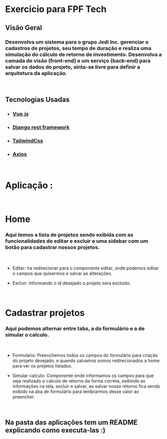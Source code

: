 # Exercicio para FPF Tech

## Visão Geral
### Desenvolva um sistema para o grupo Jedi Inc. gerenciar o cadastros de projetos, seu tempo de duração e realiza uma simulação do cálculo de retorno de investimento. Desenvolva a camada de visão (front-end) e um serviço (back-end) para salvar os dados do projeto, sinta-se livre para definir a arquitetura da aplicação.

<br>

## Tecnologias Usadas
- ### [Vue.js](https://vuejs.org/)
- ### [Django rest framework](https://www.djangoproject.com/)
- ### [TailwindCss](https://tailwindcss.com/)
- ### [Axios](https://axios-http.com/ptbr/docs/intro)
<br>


# Aplicação :
<br>

# Home
### Aqui temos a lista de projetos sendo exibida com as funcionalidades de editar e excluir e uma sidebar com um botão para cadastrar nossos projetos.
<br>

- Editar: ira redirecionar para o componente editar, onde podemos editar o campos que quisermos e salvar as alterações.

- Excluir: Informando o id desejado o projeto sera excluido.

<br>

# Cadastrar projetos
### Aqui podemos alternar entre tabs, a do formulário e a de simular o calculo.
<br>

- Formulário: Preenchemos todos os campos do formulário para criação do projeto desejado, e quando salvamos somos redirecionados a home para ver os projetos listados.

- Simular calculo: Componente onde informamos os campos para que seja realizado o calculo de retorno da forma correta, exibindo as informações na tela, excluir e salvar, ao salvar nosso retorno fica sendo exibido na aba de formulário para lembrarmos desse valor ao preencher.

<br>

## Na pasta das aplicações tem um README explicando como executa-las :)
<br>
